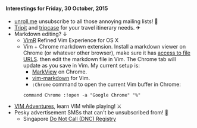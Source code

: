 #### Interestings for Friday, 30 October, 2015

- [unroll.me](https://unroll.me/) unsubscribe to all those annoying mailing
  lists! 📧
- [Tripit](https://www.tripit.com/) and [tripcase](http://travel.tripcase.com/)
  for your travel itinerary needs. ✈
- Markdown editing? ↓
  - [VimR](http://vimr.org/) Refined Vim Experience for OS X
  - Vim + Chrome markdown extension. Install a markdown viewer on Chrome (or
    whatever other browser), make sure it has [access to file
    URLS](chrome://extensions). then edit the markdown file in Vim. The Chrome
    tab will update as you save in Vim. My current setup is:
    - [MarkView](https://chrome.google.com/webstore/detail/markview/iaddkimmopgchbbnmfmdcophmlnghkim) on Chrome.
    - [vim-markdown](https://github.com/hallison/vim-markdown) for Vim.
    - `:Chrome` command to open the current Vim buffer in Chrome:
    ```
    command Chrome :!open -a "Google Chrome" "%"
    ```
- [VIM Adventures](http://vim-adventures.com/), learn VIM while playing! ⚔
- Pesky advertisement SMSs that can't be unsubscribed from! 💢
  - Singapore [Do Not Call (DNC) Registry](https://www.dnc.gov.sg/index.html)
